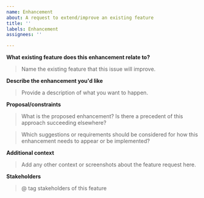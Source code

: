 ```yaml
---
name: Enhancement
about: A request to extend/improve an existing feature
title: ''
labels: Enhancement
assignees: ''

---
```


**What existing feature does this enhancement relate to?**

> Name the existing feature that this issue will improve.

**Describe the enhancement you'd like**

> Provide a description of what you want to happen.

**Proposal/constraints**

> What is the proposed enhancement? Is there a precedent of this approach succeeding elsewhere?

> Which suggestions or requirements should be considered for how this enhancement needs to appear or be implemented?

**Additional context**

> Add any other context or screenshots about the feature request here.

**Stakeholders**

> @ tag stakeholders of this feature
